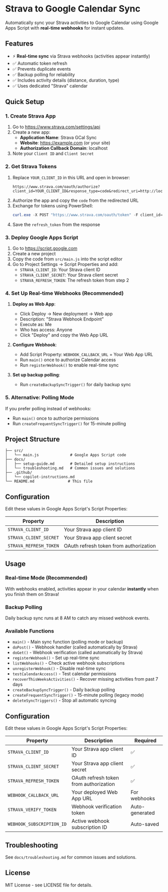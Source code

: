 # Strava to Google Calendar Sync

Automatically sync your Strava activities to Google Calendar using Google Apps Script with **real-time webhooks** for instant updates.

## Features

- ⚡ **Real-time sync** via Strava webhooks (activities appear instantly)
- ✅ Automatic token refresh 
- ✅ Prevents duplicate events
- ✅ Backup polling for reliability
- ✅ Includes activity details (distance, duration, type)
- ✅ Uses dedicated "Strava" calendar

## Quick Setup

### 1. Create Strava App
1. Go to https://www.strava.com/settings/api
2. Create a new app:
   - **Application Name**: Strava GCal Sync
   - **Website**: https://example.com (or your site)
   - **Authorization Callback Domain**: localhost
3. Note your `Client ID` and `Client Secret`

### 2. Get Strava Tokens
1. Replace `YOUR_CLIENT_ID` in this URL and open in browser:
   ```
   https://www.strava.com/oauth/authorize?client_id=YOUR_CLIENT_ID&response_type=code&redirect_uri=http://localhost&scope=activity:read_all&approval_prompt=auto
   ```
2. Authorize the app and copy the `code` from the redirected URL
3. Exchange for tokens using PowerShell:
   ```powershell
   curl.exe -X POST "https://www.strava.com/oauth/token" -F client_id=YOUR_CLIENT_ID -F client_secret=YOUR_CLIENT_SECRET -F code=THE_CODE -F grant_type=authorization_code
   ```
4. Save the `refresh_token` from the response

### 3. Deploy Google Apps Script
1. Go to https://script.google.com
2. Create a new project
3. Copy the code from `src/main.js` into the script editor
4. Go to Project Settings → Script Properties and add:
   - `STRAVA_CLIENT_ID`: Your Strava client ID
   - `STRAVA_CLIENT_SECRET`: Your Strava client secret  
   - `STRAVA_REFRESH_TOKEN`: The refresh token from step 2

### 4. Set Up Real-time Webhooks (Recommended)

1. **Deploy as Web App**:
   - Click Deploy → New deployment → Web app
   - Description: "Strava Webhook Endpoint"
   - Execute as: Me
   - Who has access: Anyone
   - Click "Deploy" and copy the Web App URL

2. **Configure Webhook**:
   - Add Script Property: `WEBHOOK_CALLBACK_URL` = Your Web App URL
   - Run `main()` once to authorize Calendar access
   - Run `registerWebhook()` to enable real-time sync

3. **Set up backup polling**:
   - Run `createBackupSyncTrigger()` for daily backup sync

### 5. Alternative: Polling Mode
If you prefer polling instead of webhooks:
- Run `main()` once to authorize permissions
- Run `createFrequentSyncTrigger()` for 15-minute polling

## Project Structure

```
├── src/
│   └── main.js              # Google Apps Script code
├── docs/
│   ├── setup-guide.md       # Detailed setup instructions
│   └── troubleshooting.md   # Common issues and solutions
├── .github/
│   └── copilot-instructions.md
└── README.md               # This file
```

## Configuration

Edit these values in Google Apps Script's Script Properties:

| Property | Description |
|----------|-------------|
| `STRAVA_CLIENT_ID` | Your Strava app client ID |
| `STRAVA_CLIENT_SECRET` | Your Strava app client secret |
| `STRAVA_REFRESH_TOKEN` | OAuth refresh token from authorization |

## Usage

### Real-time Mode (Recommended)
With webhooks enabled, activities appear in your calendar **instantly** when you finish them on Strava!

### Backup Polling
Daily backup sync runs at 8 AM to catch any missed webhook events.

### Available Functions
- `main()` - Main sync function (polling mode or backup)
- `doPost()` - Webhook handler (called automatically by Strava)
- `doGet()` - Webhook verification (called automatically by Strava)
- `registerWebhook()` - Set up real-time sync
- `listWebhooks()` - Check active webhook subscriptions
- `unregisterWebhook()` - Disable real-time sync
- `testCalendarAccess()` - Test calendar permissions
- `recoverThisWeeksActivities()` - Recover missing activities from past 7 days
- `createBackupSyncTrigger()` - Daily backup polling
- `createFrequentSyncTrigger()` - 15-minute polling (legacy mode)
- `deleteSyncTriggers()` - Stop all automatic syncing

## Configuration

Edit these values in Google Apps Script's Script Properties:

| Property | Description | Required |
|----------|-------------|----------|
| `STRAVA_CLIENT_ID` | Your Strava app client ID | ✅ |
| `STRAVA_CLIENT_SECRET` | Your Strava app client secret | ✅ |
| `STRAVA_REFRESH_TOKEN` | OAuth refresh token from authorization | ✅ |
| `WEBHOOK_CALLBACK_URL` | Your deployed Web App URL | For webhooks |
| `STRAVA_VERIFY_TOKEN` | Webhook verification token | Auto-generated |
| `WEBHOOK_SUBSCRIPTION_ID` | Active webhook subscription ID | Auto-saved |

## Troubleshooting

See `docs/troubleshooting.md` for common issues and solutions.

## License

MIT License - see LICENSE file for details.
